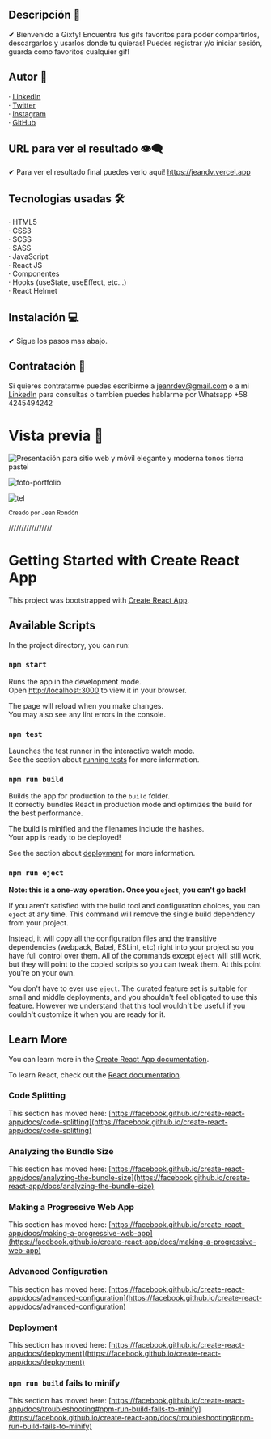 ## Descripción 💬

✔ Bienvenido a Gixfy! Encuentra tus gifs favoritos para poder compartirlos, descargarlos y usarlos donde tu quieras! Puedes registrar y/o iniciar sesión, guarda como favoritos cualquier gif!

## Autor 🤠

· [LinkedIn](https://www.linkedin.com/in/jeandv/) <br>
· [Twitter](https://www.twitter.com/r4yb4/) <br>
· [Instagram](https://www.instagram.com/._jeanr/) <br>
· [GitHub](https://github.com/jeandv/) 

## URL para ver el resultado 👁‍🗨

✔ Para ver el resultado final puedes verlo aquí! https://jeandv.vercel.app

## Tecnologias usadas 🛠️

· HTML5 <br>
· CSS3 <br>
· SCSS <br>
· SASS <br>
· JavaScript <br>
· React JS <br>
· Componentes <br>
· Hooks (useState, useEffect, etc...) <br>
· React Helmet <br>

## Instalación 💻

✔ Sigue los pasos mas abajo.

## Contratación 📧

Si quieres contratarme puedes escribirme a jeanrdev@gmail.com o a mi [LinkedIn](https://www.linkedin.com/in/jeandv/) para consultas o tambien puedes hablarme por Whatsapp +58 4245494242

# Vista previa 🔎


![Presentación para sitio web y móvil elegante y moderna tonos tierra pastel](https://user-images.githubusercontent.com/90219458/173938431-bbc3d1c9-78bf-4d73-ab5d-d3942f085c41.png)


![foto-portfolio](https://user-images.githubusercontent.com/90219458/173177752-bc830f38-cbbc-48ec-ad98-41fa37201fc6.png)


![tel](https://user-images.githubusercontent.com/90219458/173942996-8a8a47f2-adef-4e6f-b15e-f8fe70c68b3f.png)


<small>Creado por Jean Rondón</small>


/////////////////


# Getting Started with Create React App

This project was bootstrapped with [Create React App](https://github.com/facebook/create-react-app).

## Available Scripts

In the project directory, you can run:

### `npm start`

Runs the app in the development mode.\
Open [http://localhost:3000](http://localhost:3000) to view it in your browser.

The page will reload when you make changes.\
You may also see any lint errors in the console.

### `npm test`

Launches the test runner in the interactive watch mode.\
See the section about [running tests](https://facebook.github.io/create-react-app/docs/running-tests) for more information.

### `npm run build`

Builds the app for production to the `build` folder.\
It correctly bundles React in production mode and optimizes the build for the best performance.

The build is minified and the filenames include the hashes.\
Your app is ready to be deployed!

See the section about [deployment](https://facebook.github.io/create-react-app/docs/deployment) for more information.

### `npm run eject`

**Note: this is a one-way operation. Once you `eject`, you can't go back!**

If you aren't satisfied with the build tool and configuration choices, you can `eject` at any time. This command will remove the single build dependency from your project.

Instead, it will copy all the configuration files and the transitive dependencies (webpack, Babel, ESLint, etc) right into your project so you have full control over them. All of the commands except `eject` will still work, but they will point to the copied scripts so you can tweak them. At this point you're on your own.

You don't have to ever use `eject`. The curated feature set is suitable for small and middle deployments, and you shouldn't feel obligated to use this feature. However we understand that this tool wouldn't be useful if you couldn't customize it when you are ready for it.

## Learn More

You can learn more in the [Create React App documentation](https://facebook.github.io/create-react-app/docs/getting-started).

To learn React, check out the [React documentation](https://reactjs.org/).

### Code Splitting

This section has moved here: [https://facebook.github.io/create-react-app/docs/code-splitting](https://facebook.github.io/create-react-app/docs/code-splitting)

### Analyzing the Bundle Size

This section has moved here: [https://facebook.github.io/create-react-app/docs/analyzing-the-bundle-size](https://facebook.github.io/create-react-app/docs/analyzing-the-bundle-size)

### Making a Progressive Web App

This section has moved here: [https://facebook.github.io/create-react-app/docs/making-a-progressive-web-app](https://facebook.github.io/create-react-app/docs/making-a-progressive-web-app)

### Advanced Configuration

This section has moved here: [https://facebook.github.io/create-react-app/docs/advanced-configuration](https://facebook.github.io/create-react-app/docs/advanced-configuration)

### Deployment

This section has moved here: [https://facebook.github.io/create-react-app/docs/deployment](https://facebook.github.io/create-react-app/docs/deployment)

### `npm run build` fails to minify

This section has moved here: [https://facebook.github.io/create-react-app/docs/troubleshooting#npm-run-build-fails-to-minify](https://facebook.github.io/create-react-app/docs/troubleshooting#npm-run-build-fails-to-minify)
